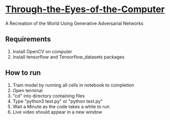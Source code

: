 # [Through-the-Eyes-of-the-Computer](https://class.arts.ucsb.edu/art185/Sites/w21/romtin/final.html)
A Recreation of the World Using Generative Adversarial Networks
## Requirements
1. Install OpenCV on computer
2. Install tensorflow and Tensorflow_datasets packages
## How to run  
1. Train model by running all cells in notebook to completion
2. Open terminal
3. "cd" into directory containing files
4. Type "python3 test.py" or "python test.py"
5. Wait a Minute as the code takes a while to run
6. Live video should appear in a new window
